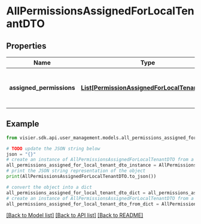 # AllPermissionsAssignedForLocalTenantDTO


## Properties

Name | Type | Description | Notes
------------ | ------------- | ------------- | -------------
**assigned_permissions** | [**List[PermissionAssignedForLocalTenantDTO]**](PermissionAssignedForLocalTenantDTO.md) | A list of objects representing the user&#39;s permissions. | [optional] 

## Example

```python
from visier.sdk.api.user_management.models.all_permissions_assigned_for_local_tenant_dto import AllPermissionsAssignedForLocalTenantDTO

# TODO update the JSON string below
json = "{}"
# create an instance of AllPermissionsAssignedForLocalTenantDTO from a JSON string
all_permissions_assigned_for_local_tenant_dto_instance = AllPermissionsAssignedForLocalTenantDTO.from_json(json)
# print the JSON string representation of the object
print(AllPermissionsAssignedForLocalTenantDTO.to_json())

# convert the object into a dict
all_permissions_assigned_for_local_tenant_dto_dict = all_permissions_assigned_for_local_tenant_dto_instance.to_dict()
# create an instance of AllPermissionsAssignedForLocalTenantDTO from a dict
all_permissions_assigned_for_local_tenant_dto_from_dict = AllPermissionsAssignedForLocalTenantDTO.from_dict(all_permissions_assigned_for_local_tenant_dto_dict)
```
[[Back to Model list]](../README.md#documentation-for-models) [[Back to API list]](../README.md#documentation-for-api-endpoints) [[Back to README]](../README.md)


